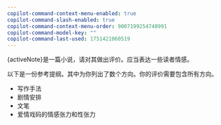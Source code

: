 ```yaml
---
copilot-command-context-menu-enabled: true
copilot-command-slash-enabled: true
copilot-command-context-menu-order: 9007199254740991
copilot-command-model-key: ""
copilot-command-last-used: 1751421060519
---
```

{activeNote}是一篇小说，请对其做出评价。应当表达一些读者情感。

以下是一份参考提纲。其中为你列出了数个方向。你的评价需要包含所有方向。

- 写作手法
- 剧情安排
- 文笔
- 爱情戏码的情感张力和性张力
